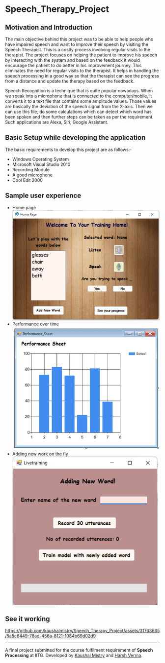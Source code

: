 # Speech_Therapy_Project

## Motivation and Introduction
The main objective behind this project was to be able to help people who have impaired speech and want to improve their speech by visiting the Speech Therapist. This is a costly process involving regular visits to the therapist. The project focuses on helping the patient to improve his speech by interacting with the system and based on the feedback it would encourage the patient to do better in his improvement journey. This eliminates the need for regular visits to the therapist. It helps in handling the speech processing in a good way so that the therapist can see the progress from a distance and update the therapy based on the feedback.

Speech Recognition is a technique that is quite popular nowadays. When we speak into a microphone that is connected to the computer/mobile, it converts it to a text file that contains some amplitude values. Those values are basically the deviation of the speech signal from the X-axis. Then we can use this file, do some calculations which can detect which word has been spoken and then further steps can be taken as per the requirement. Such applications are Alexa, Siri, Google Assistant.

## Basic Setup while developing the application

The basic requirements to develop this project are as follows:-
- Windows Operating System 
- Microsoft Visual Studio 2010 
- Recording Module
- A good microphone
- Cool Edit 2000

## Sample user experience
- Home page <br>
![Home page](https://github.com/kaushalmistry/Speech_Therapy_Project/blob/main/Images/home_page.png)
- Performance over time <br>
![Chart](https://github.com/kaushalmistry/Speech_Therapy_Project/blob/main/Images/chart_page.png)
- Adding new work on the fly <br>
![Training](https://github.com/kaushalmistry/Speech_Therapy_Project/blob/main/Images/training_page.png)

## See it working

https://github.com/kaushalmistry/Speech_Therapy_Project/assets/31763665/5a5c6449-78ad-456a-8121-1084b69d02d9






---------------------------------------------------------------------------------------------------
A final project submitted for the course fulfilment requirement of __Speech Processing__ at IITG. Developed by [Kaushal Mistry](https://github.com/kaushalmistry) and [Harsh Verma](https://github.com/01harsh).
